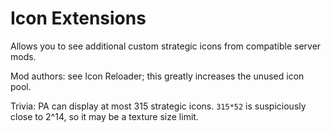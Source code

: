# Icon Extensions

Allows you to see additional custom strategic icons from compatible server mods.

Mod authors: see Icon Reloader; this greatly increases the unused icon pool.

Trivia: PA can display at most 315 strategic icons. `315*52` is suspiciously close to 2^14, so it may be a texture size limit.
